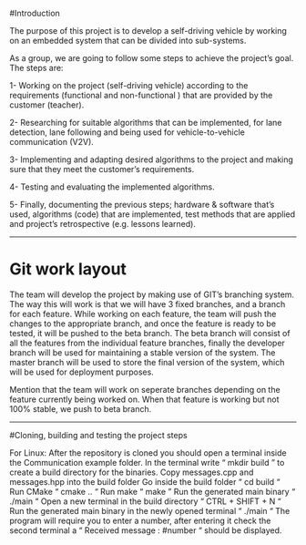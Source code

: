 #Introduction

The purpose of this project is to develop a self-driving vehicle by working on an embedded system that can be divided into sub-systems. 

As a group, we are going to follow some steps to achieve the project’s goal. The steps are:

1- Working on the project (self-driving vehicle) according to the requirements (functional and non-functional ) that are provided by the customer (teacher). 

2- Researching for suitable algorithms that can be implemented, for lane detection, lane following and being used for vehicle-to-vehicle communication (V2V).

3- Implementing and adapting desired algorithms to the project and making sure that they meet the customer’s requirements.
 
4- Testing and evaluating the implemented algorithms.

5- Finally, documenting the previous steps; hardware & software that’s used, algorithms (code) that are implemented, test methods that are applied and project’s retrospective (e.g. lessons learned).
*****************************************************************************************************

# Git work layout

The team will develop the project by making use of GIT’s branching system. The way this will work is that we will have 3 fixed branches, and a branch for each feature. While working on each feature, the team will push the changes to the appropriate branch, and once the feature is ready to be tested, it will be pushed to the beta branch. The beta branch will consist of all the features from the individual feature branches, finally the developer branch will be used for maintaining a stable version of the system. The master branch will be used to store the final version of the system, which will be used for deployment purposes.

Mention that the team will work on seperate branches depending on the feature currently being worked on. When that feature is working but not 100% stable, we push to beta branch.
****************************************************************************************************

#Cloning, building and testing the project steps

For Linux:
After the repository is cloned you should open a terminal inside the Communication example folder.
In the terminal write “ mkdir build ” to create a build directory for the binaries.
Copy messages.cpp and messages.hpp into the build folder
Go inside the build folder “ cd build “ 
Run CMake “ cmake .. “
Run make “ make ”
Run the generated main binary “ ./main “
Open a new terminal in the build directory “ CTRL + SHIFT + N “
Run the generated main binary in the newly opened terminal “ ./main “
The program will require you to enter a number, after entering it check the second terminal a “ Received message : #number “ should be displayed.
